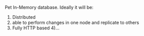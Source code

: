 Pet In-Memory database. Ideally it will be:
1) Distributed
2) able to perform changes in one node and replicate to others
3) Fully HTTP based
4)...
